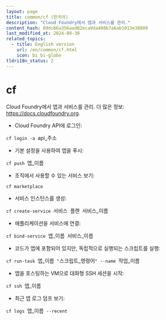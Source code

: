 ```yaml
---
layout: page
title: common/cf (한국어)
description: "Cloud Foundry에서 앱과 서비스를 관리."
content_hash: 09dc66a356aad02eca9da408b7a6ab1013e38809
last_modified_at: 2024-09-30
related_topics:
  - title: English version
    url: /en/common/cf.html
    icon: bi bi-globe
tldri18n_status: 2
---
```

# cf

Cloud Foundry에서 앱과 서비스를 관리.
더 많은 정보: <https://docs.cloudfoundry.org>.

- Cloud Foundry API에 로그인:

`cf login -a `<span class="tldr-var badge badge-pill bg-dark-lm bg-white-dm text-white-lm text-dark-dm font-weight-bold">api_주소</span>

- 기본 설정을 사용하여 앱을 푸시:

`cf push `<span class="tldr-var badge badge-pill bg-dark-lm bg-white-dm text-white-lm text-dark-dm font-weight-bold">앱_이름</span>

- 조직에서 사용할 수 있는 서비스 보기:

`cf marketplace`

- 서비스 인스턴스를 생성:

`cf create-service `<span class="tldr-var badge badge-pill bg-dark-lm bg-white-dm text-white-lm text-dark-dm font-weight-bold">서비스</span>` `<span class="tldr-var badge badge-pill bg-dark-lm bg-white-dm text-white-lm text-dark-dm font-weight-bold">플랜</span>` `<span class="tldr-var badge badge-pill bg-dark-lm bg-white-dm text-white-lm text-dark-dm font-weight-bold">서비스_이름</span>

- 애플리케이션을 서비스에 연결:

`cf bind-service `<span class="tldr-var badge badge-pill bg-dark-lm bg-white-dm text-white-lm text-dark-dm font-weight-bold">앱_이름</span>` `<span class="tldr-var badge badge-pill bg-dark-lm bg-white-dm text-white-lm text-dark-dm font-weight-bold">서비스_이름</span>

- 코드가 앱에 포함되어 있지만, 독립적으로 실행되는 스크립트를 실행:

`cf run-task `<span class="tldr-var badge badge-pill bg-dark-lm bg-white-dm text-white-lm text-dark-dm font-weight-bold">앱_이름</span>` "`<span class="tldr-var badge badge-pill bg-dark-lm bg-white-dm text-white-lm text-dark-dm font-weight-bold">스크립트_명령어</span>`" --name `<span class="tldr-var badge badge-pill bg-dark-lm bg-white-dm text-white-lm text-dark-dm font-weight-bold">작업_이름</span>

- 앱을 호스팅하는 VM으로 대화형 SSH 세션을 시작:

`cf ssh `<span class="tldr-var badge badge-pill bg-dark-lm bg-white-dm text-white-lm text-dark-dm font-weight-bold">앱_이름</span>

- 최근 앱 로그 덤프 보기:

`cf logs `<span class="tldr-var badge badge-pill bg-dark-lm bg-white-dm text-white-lm text-dark-dm font-weight-bold">앱_이름</span>` --recent`
